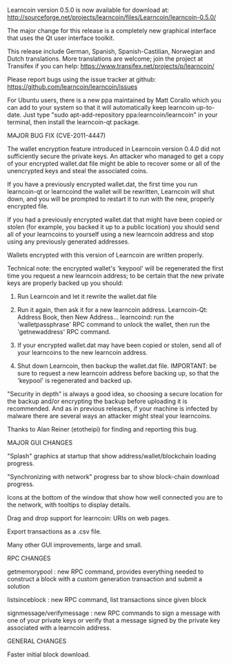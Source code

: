 Learncoin version 0.5.0 is now available for download at:
http://sourceforge.net/projects/learncoin/files/Learncoin/learncoin-0.5.0/

The major change for this release is a completely new graphical interface that uses the Qt user interface toolkit.

This release include German, Spanish, Spanish-Castilian, Norwegian and Dutch translations. More translations are welcome; join the project at Transifex if you can help:
https://www.transifex.net/projects/p/learncoin/

Please report bugs using the issue tracker at github:
https://github.com/learncoin/learncoin/issues

For Ubuntu users, there is a new ppa maintained by Matt Corallo which you can add to your system so that it will automatically keep learncoin up-to-date.  Just type "sudo apt-add-repository ppa:learncoin/learncoin" in your terminal, then install the learncoin-qt package.

MAJOR BUG FIX  (CVE-2011-4447)

The wallet encryption feature introduced in Learncoin version 0.4.0 did not sufficiently secure the private keys. An attacker who
managed to get a copy of your encrypted wallet.dat file might be able to recover some or all of the unencrypted keys and steal the
associated coins.

If you have a previously encrypted wallet.dat, the first time you run learncoin-qt or learncoind the wallet will be rewritten, Learncoin will
shut down, and you will be prompted to restart it to run with the new, properly encrypted file.

If you had a previously encrypted wallet.dat that might have been copied or stolen (for example, you backed it up to a public
location) you should send all of your learncoins to yourself using a new learncoin address and stop using any previously generated addresses.

Wallets encrypted with this version of Learncoin are written properly.

Technical note: the encrypted wallet's 'keypool' will be regenerated the first time you request a new learncoin address; to be certain that the
new private keys are properly backed up you should:

1. Run Learncoin and let it rewrite the wallet.dat file

2. Run it again, then ask it for a new learncoin address.
Learncoin-Qt: Address Book, then New Address...
learncoind: run the 'walletpassphrase' RPC command to unlock the wallet,  then run the 'getnewaddress' RPC command.

3. If your encrypted wallet.dat may have been copied or stolen, send  all of your learncoins to the new learncoin address.

4. Shut down Learncoin, then backup the wallet.dat file.
IMPORTANT: be sure to request a new learncoin address before backing up, so that the 'keypool' is regenerated and backed up.

"Security in depth" is always a good idea, so choosing a secure location for the backup and/or encrypting the backup before uploading it is recommended. And as in previous releases, if your machine is infected by malware there are several ways an attacker might steal your learncoins.

Thanks to Alan Reiner (etotheipi) for finding and reporting this bug.

MAJOR GUI CHANGES

"Splash" graphics at startup that show address/wallet/blockchain loading progress.

"Synchronizing with network" progress bar to show block-chain download progress.

Icons at the bottom of the window that show how well connected you are to the network, with tooltips to display details.

Drag and drop support for learncoin: URIs on web pages.

Export transactions as a .csv file.

Many other GUI improvements, large and small.

RPC CHANGES

getmemorypool : new RPC command, provides everything needed to construct a block with a custom generation transaction and submit a solution

listsinceblock : new RPC command, list transactions since given block

signmessage/verifymessage : new RPC commands to sign a message with one of your private keys or verify that a message signed by the private key associated with a learncoin address.

GENERAL CHANGES

Faster initial block download.
